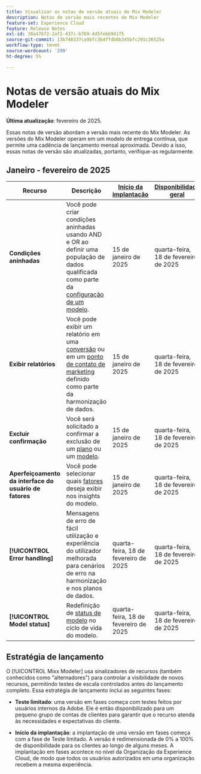 ```yaml
---
title: Visualizar as notas de versão atuais do Mix Modeler
description: Notas de versão mais recentes do Mix Modeler
feature-set: Experience Cloud
feature: Release Notes
exl-id: 38a47672-2af2-437c-b769-4d5febb941f5
source-git-commit: 13b748337ca9bfc3b4ffdb0b345bfc291c36525a
workflow-type: tm+mt
source-wordcount: '299'
ht-degree: 5%

---
```


# Notas de versão atuais do Mix Modeler

**Última atualização**: fevereiro de 2025.

Essas notas de versão abordam a versão mais recente do Mix Modeler. As versões do Mix Modeler operam em um modelo de entrega contínua, que permite uma cadência de lançamento mensal aproximada. Devido a isso, essas notas de versão são atualizadas, portanto, verifique-as regularmente.

## Janeiro - fevereiro de 2025

| Recurso | Descrição | [Início da implantação](#release-strategy) | [Disponibilidade geral](#release-strategy) |
|---|---|---|---|
| **Condições aninhadas** | Você pode criar condições aninhadas usando AND e OR ao definir uma população de dados qualificada como parte da [configuração de um modelo](/help/models/build.md#configure). | 15 de janeiro de 2025 | quarta-feira, 18 de fevereiro de 2025 |
| **Exibir relatórios** | Você pode exibir um relatório em uma [conversão](/help/harmonize-data/conversions.md#view-report) ou em um [ponto de contato de marketing](/help/harmonize-data/marketing-touchpoints.md#view-report) definido como parte da harmonização de dados. | 15 de janeiro de 2025 | quarta-feira, 18 de fevereiro de 2025 |
| **Excluir confirmação** | Você será solicitado a confirmar a exclusão de um [plano](/help/plans/overview.md#delete-plans) ou um [modelo](/help/models/overview.md#delete-models). | 15 de janeiro de 2025 | quarta-feira, 18 de fevereiro de 2025 |
| **Aperfeiçoamento da interface do usuário de fatores** | Você pode selecionar quais [fatores](/help/models/insights.md#factors-beta) deseja exibir nos insights do modelo. | 15 de janeiro de 2025 | quarta-feira, 18 de fevereiro de 2025 |
| **[!UICONTROL Error handling]** | Mensagens de erro de fácil utilização e experiência do utilizador melhorada para cenários de erro na harmonização e nos planos de dados. | quarta-feira, 18 de fevereiro de 2025 | quarta-feira, 18 de fevereiro de 2025 |
| **[!UICONTROL Model status]** | Redefinição de [status de modelo](/help/models/overview.md#manage-models) no ciclo de vida do modelo. | quarta-feira, 18 de fevereiro de 2025 | quarta-feira, 18 de fevereiro de 2025 |


## Estratégia de lançamento

O [!UICONTROL Mixx Modeler] usa sinalizadores de recursos (também conhecidos como &quot;alternadores&quot;) para controlar a visibilidade de novos recursos, permitindo testes de escala controlados antes do lançamento completo. Essa estratégia de lançamento inclui as seguintes fases:

* **Teste limitado**: uma versão em fases começa com testes feitos por usuários internos da Adobe. Ele é então disponibilizado para um pequeno grupo de contas de clientes para garantir que o recurso atenda às necessidades e expectativas do cliente.

* **Início da implantação**: a implantação de uma versão em fases começa com a fase de Teste limitado. A versão é redimensionada de 0% a 100% de disponibilidade para os clientes ao longo de alguns meses. A implantação em fases acontece no nível da Organização da Experience Cloud, de modo que todos os usuários autorizados em uma organização recebem a mesma experiência.
